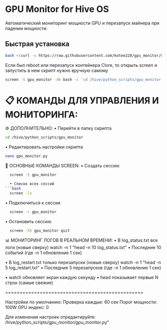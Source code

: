 # GPU Monitor for Hive OS

Автоматический мониторинг мощности GPU и перезапуск майнера при падении мощности.

## Быстрая установка

```bash
bash <(curl -s https://raw.githubusercontent.com/kotee228/gpu_monitor/main/install.sh)
```

Если был reboot или перезапуск контейнера Clore, то открыть screen и запустить в нем скрипт нужно вручную самому
```bash
screen -S gpu_monitor -dm bash -c 'cd /hive/python_scripts/gpu_monitor && source venv/bin/activate && python gpu_monitor.py'
```

📋 КОМАНДЫ ДЛЯ УПРАВЛЕНИЯ И МОНИТОРИНГА:
================================================

⚙️  ДОПОЛНИТЕЛЬНО:
• Перейти в папку скрипта
```bash
cd /hive/python_scripts/gpu_monitor
```
• Редактировать настройки скрипта
```bash
nano gpu_monitor.py          
```

🎯 ОСНОВНЫЕ КОМАНДЫ SCREEN:
  • Создать сессию
```bash
  screen -S gpu_monitor
```
```bash  
  • Список всех сессий
```bash
  screen -ls
```   
  • Подключиться к сессии
```bash
  screen -r gpu_monitor
```     
  • Остановить сессию
```bash
  screen -XS gpu_monitor quit
```

📊 МОНИТОРИНГ ЛОГОВ В РЕАЛЬНОМ ВРЕМЕНИ:
  • В log_status.txt все логи (новые сверху)
  watch -n 1 \"head -n 10 log_status.txt\"   • Последние 10 событий (где -n 1 обновление 1 сек)

  • В log_restart.txt только перезапуски (новые сверху)
  watch -n 1 \"head -n 5 log_restart.txt\"   • Последние 5 перезапусков (где -n 1 обновление 1 сек)

  • watch обновляет экран каждую секунду
  • head показывает первые N строк (самые свежие)

================================================

Настройки по умолчанию:
  Проверка каждые: 60 сек
  Порог мощности:   100W
  GPU индекс:       0

Для изменения настроек отредактируйте:
 /hive/python_scripts/gpu_monitor/gpu_monitor.py"
